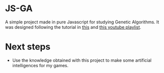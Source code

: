 # JS-GA

A simple project made in pure Javascript for studying Genetic Algorithms.
It was designed following the tutorial in [this](https://www.youtube.com/playlist?list=PLRqwX-V7Uu6bw4n02JP28QDuUdNi3EXxJ) and [this youtube playlist](https://www.youtube.com/playlist?list=PLRqwX-V7Uu6bJM3VgzjNV5YxVxUwzALHV).

# Next steps

- Use the knowledge obtained with this project to make some artificial intelligences for my games.